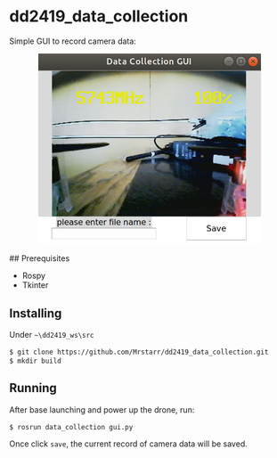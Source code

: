 # dd2419_data_collection
Simple GUI to record camera data:
<p align="center">
  <img src="./dd2419_coco2/demo.jpg" width="400">
</p>
## Prerequisites

- Rospy
- Tkinter

## Installing
Under `~\dd2419_ws\src`
```
$ git clone https://github.com/Mrstarr/dd2419_data_collection.git
$ mkdir build
```

## Running
After base launching and power up the drone, run:
```
$ rosrun data_collection gui.py
```
Once click `save`, the current record of camera data will be saved.
